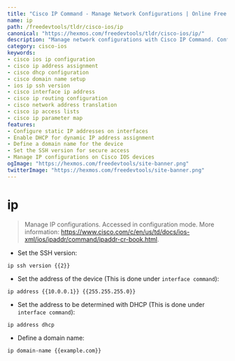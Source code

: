 ```yaml
---
title: "Cisco IP Command - Manage Network Configurations | Online Free DevTools by Hexmos"
name: ip
path: /freedevtools/tldr/cisco-ios/ip
canonical: "https://hexmos.com/freedevtools/tldr/cisco-ios/ip/"
description: "Manage network configurations with Cisco IP Command. Configure IP addresses, DHCP, and domain names on Cisco devices. Free online tool, no registration required."
category: cisco-ios
keywords:
- cisco ios ip configuration
- cisco ip address assignment
- cisco dhcp configuration
- cisco domain name setup
- ios ip ssh version
- cisco interface ip address
- cisco ip routing configuration
- cisco network address translation
- cisco ip access lists
- cisco ip parameter map
features:
- Configure static IP addresses on interfaces
- Enable DHCP for dynamic IP address assignment
- Define a domain name for the device
- Set the SSH version for secure access
- Manage IP configurations on Cisco IOS devices
ogImage: "https://hexmos.com/freedevtools/site-banner.png"
twitterImage: "https://hexmos.com/freedevtools/site-banner.png"
---
```


# ip

> Manage IP configurations.
> Accessed in configuration mode.
> More information: <https://www.cisco.com/c/en/us/td/docs/ios-xml/ios/ipaddr/command/ipaddr-cr-book.html>.

- Set the SSH version:

`ip ssh version {{2}}`

- Set the address of the device (This is done under `interface command`):

`ip address {{10.0.0.1}} {{255.255.255.0}}`

- Set the address to be determined with DHCP (This is done under `interface command`):

`ip address dhcp`

- Define a domain name:

`ip domain-name {{example.com}}`
